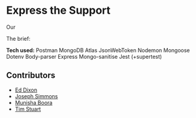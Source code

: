 # Express the Support

Our

The brief:

**Tech used:**
Postman
MongoDB Atlas
JsonWebToken
Nodemon
Mongoose
Dotenv
Body-parser
Express
Mongo-sanitise
Jest (+supertest)


## Contributors
* [Ed Dixon]()
* [Joseph Simmons]()
* [Munisha Boora]()
* [Tim Stuart]()
